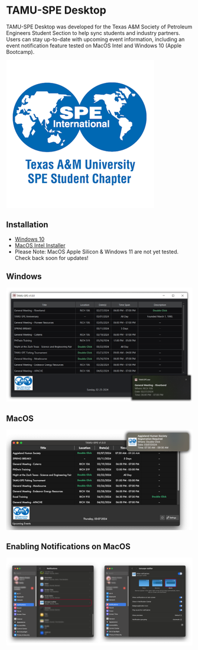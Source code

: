 # TAMU-SPE Desktop
TAMU-SPE Desktop was developed for the Texas A&M Society of Petroleum Engineers Student Section to help sync students and industry partners. Users can stay up-to-date with upcoming event information, including an event notification feature tested on MacOS Intel and Windows 10 (Apple Bootcamp).

![TAMUSPE Desktop](images/SPE_A_M_RGB_square.png)

## Installation
- [Windows 10](https://pub-58bc52c7aeb14c7993e4f6b166e44c74.r2.dev/TAMUSPE_SETUP.exe)
- [MacOS Intel Installer](https://pub-58bc52c7aeb14c7993e4f6b166e44c74.r2.dev/TAMU-SPE.dmg)
- Please Note: MacOS Apple Silicon & Windows 11 are not yet tested. Check back soon for updates!

## Windows

![MacOS Notifications](images/Windows.png)

## MacOS

![MacOS Notifications](images/Mac.png)

## Enabling Notifications on MacOS

![MacOS Notifications](images/MacNotif.png)

